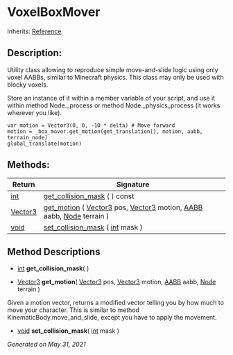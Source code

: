 # VoxelBoxMover

Inherits: [Reference](https://docs.godotengine.org/en/stable/classes/class_reference.html)

## Description:

Utility class allowing to reproduce simple move-and-slide logic using only voxel AABBs, similar to Minecraft physics. This class may only be used with blocky voxels.

Store an instance of it within a member variable of your script, and use it within method Node.\_process or method Node.\_physics_process (it works wherever you like).

```gdscript
var motion = Vector3(0, 0, -10 * delta) # Move forward
motion = _box_mover.get_motion(get_translation(), motion, aabb, terrain_node)
global_translate(motion)

```

## Methods:

| Return                                                                       | Signature                                                                                                                                                                                                                                                                                                                                                          |
| ---------------------------------------------------------------------------- | ------------------------------------------------------------------------------------------------------------------------------------------------------------------------------------------------------------------------------------------------------------------------------------------------------------------------------------------------------------------ |
| [int](https://docs.godotengine.org/en/stable/classes/class_int.html)         | [get_collision_mask](#i_get_collision_mask) ( ) const                                                                                                                                                                                                                                                                                                              |
| [Vector3](https://docs.godotengine.org/en/stable/classes/class_vector3.html) | [get_motion](#i_get_motion) ( [Vector3](https://docs.godotengine.org/en/stable/classes/class_vector3.html) pos, [Vector3](https://docs.godotengine.org/en/stable/classes/class_vector3.html) motion, [AABB](https://docs.godotengine.org/en/stable/classes/class_aabb.html) aabb, [Node](https://docs.godotengine.org/en/stable/classes/class_node.html) terrain ) |
| [void](#)                                                                    | [set_collision_mask](#i_set_collision_mask) ( [int](https://docs.godotengine.org/en/stable/classes/class_int.html) mask )                                                                                                                                                                                                                                          |

<p></p>

## Method Descriptions

- [int](https://docs.godotengine.org/en/stable/classes/class_int.html)<span id="i_get_collision_mask"></span> **get_collision_mask**( )

- [Vector3](https://docs.godotengine.org/en/stable/classes/class_vector3.html)<span id="i_get_motion"></span> **get_motion**( [Vector3](https://docs.godotengine.org/en/stable/classes/class_vector3.html) pos, [Vector3](https://docs.godotengine.org/en/stable/classes/class_vector3.html) motion, [AABB](https://docs.godotengine.org/en/stable/classes/class_aabb.html) aabb, [Node](https://docs.godotengine.org/en/stable/classes/class_node.html) terrain )

Given a motion vector, returns a modified vector telling you by how much to move your character. This is similar to method KinematicBody.move_and_slide, except you have to apply the movement.

- [void](#)<span id="i_set_collision_mask"></span> **set_collision_mask**( [int](https://docs.godotengine.org/en/stable/classes/class_int.html) mask )

_Generated on May 31, 2021_
